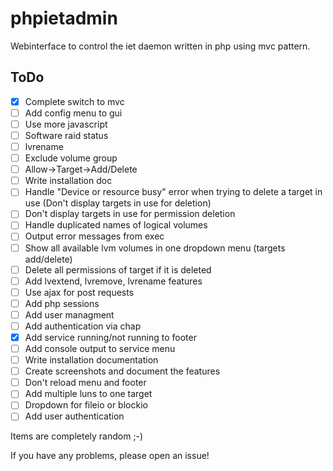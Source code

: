 # phpietadmin
Webinterface to control the iet daemon written in php using mvc pattern.

## ToDo
- [x] Complete switch to mvc
- [ ] Add config menu to gui
- [ ] Use more javascript
- [ ] Software raid status
- [ ] lvrename
- [ ] Exclude volume group
- [ ] Allow->Target->Add/Delete
- [ ] Write installation doc
- [ ] Handle "Device or resource busy" error when trying to delete a target in use (Don't display targets in use for deletion)
- [ ] Don't display targets in use for permission deletion
- [ ] Handle duplicated names of logical volumes
- [ ] Output error messages from exec
- [ ] Show all available lvm volumes in one dropdown menu (targets add/delete)
- [ ] Delete all permissions of target if it is deleted
- [ ] Add lvextend, lvremove, lvrename features
- [ ] Use ajax for post requests
- [ ] Add php sessions
- [ ] Add user managment
- [ ] Add authentication via chap
- [x] Add service running/not running to footer
- [ ] Add console output to service menu
- [ ] Write installation documentation
- [ ] Create screenshots and document the features
- [ ] Don't reload menu and footer
- [ ] Add multiple luns to one target
- [ ] Dropdown for fileio or blockio
- [ ] Add user authentication

Items are completely random ;-)

If you have any problems, please open an issue!
